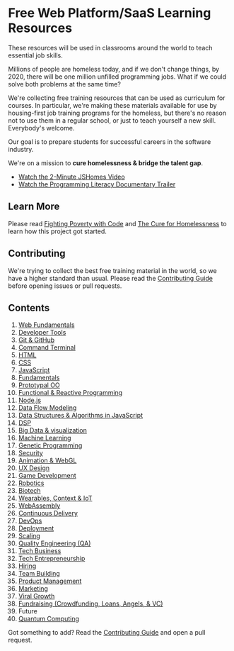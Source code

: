 # Free Web Platform/SaaS Learning Resources

These resources will be used in classrooms around the world to teach essential job skills.

Millions of people are homeless today, and if we don't change things, by 2020, there will be one million unfilled programming jobs. What if we could solve both problems at the same time?

We're collecting free training resources that can be used as curriculum for courses. In particular, we're making these materials available for use by housing-first job training programs for the homeless, but there's no reason not to use them in a regular school, or just to teach yourself a new skill. Everybody's welcome.

Our goal is to prepare students for successful careers in the software industry.

We're on a mission to **cure homelessness & bridge the talent gap**.

* [Watch the 2-Minute JSHomes Video](https://vimeo.com/92982781)
* [Watch the Programming Literacy Documentary Trailer](http://www.programmingliteracy.com/)


## Learn More

Please read [Fighting Poverty with Code](https://medium.com/javascript-scene/fighting-poverty-with-code-d1ed3ebd982d) and [The Cure for Homelessness](https://medium.com/end-homelessness/the-cure-for-homelessness-83ef0d621c71) to learn how this project got started.


## Contributing

We're trying to collect the best free training material in the world, so we have a higher standard than usual. Please read the [Contributing Guide](https://github.com/jshomes/learning-resources/blob/master/Contributing.md) before opening issues or pull requests.

## Contents
1. [Web Fundamentals](tracks/fundamentals/index.md)
1. [Developer Tools](tracks/dev-tools/index.md)
  1. [Git & GitHub](tracks/git-and-github/index.md)
  1. [Command Terminal](tracks/terminal/index.md)
1. [HTML](tracks/html/index.md)
1. [CSS](tracks/css/index.md)
1. [JavaScript](tracks/javascript/index.md)
  1. [Fundamentals](tracks/javascript/fundamentals/index.md)
  1. [Prototypal OO](tracks/javascript/prototypal-oo/index.md)
  1. [Functional & Reactive Programming](tracks/javascript/functional-reactive/index.md)
  1. [Node.js](tracks/node/index.md)
  1. [Data Flow Modeling](tracks/javascript/data-flow/index.md)
  1. [Data Structures & Algorithms in JavaScript](tracks/javascript/data-structures-and-algorithms/index.md)
  1. [DSP](tracks/javascript/dsp/index.md)
  1. [Big Data & visualization](tracks/javascript/big-data/index.md)
  1. [Machine Learning](tracks/javascript/machine-learning/index.md)
  1. [Genetic Programming](tracks/javascript/genetic-programming/index.md)
1. [Security](tracks/security/index.md)
1. [Animation & WebGL](tracks/animation-and-webgl/index.md)
1. [UX Design](tracks/ux-design/index.md)
1. [Game Development](tracks/game-development/index.md)
1. [Robotics](tracks/robotics/index.md)
1. [Biotech](tracks/biotech/index.md)
1. [Wearables, Context & IoT](tracks/wearables-context-and-iot/index.md)
1. [WebAssembly](tracks/webassembly/index.md)
1. [Continuous Delivery](tracks/continuous-delivery/index.md)
  1. [DevOps](tracks/devops/index.md)
  1. [Deployment](tracks/deployment/index.md)
  1. [Scaling](tracks/scaling/index.md)
  1. [Quality Engineering (QA)](tracks/quality-engineering/index.md)
1. [Tech Business](tracks/tech-business/index.md)
  1. [Tech Entrepreneurship](tracks/tech-entrepreneurship/index.md)
  1. [Hiring](tracks/hiring/index.md)
  1. [Team Building](tracks/team-building/index.md)
  1. [Product Management](tracks/product-management/index.md)
  1. [Marketing](tracks/marketing/index.md)
  1. [Viral Growth](tracks/viral-growth/index.md)
  1. [Fundraising (Crowdfunding, Loans, Angels, & VC)](tracks/fundraising/index.md)
1. Future
  1. [Quantum Computing](tracks/future/quantum-computing.md)

Got something to add? Read the [Contributing Guide](https://github.com/jshomes/learning-resources/blob/master/Contributing.md) and open a pull request.
